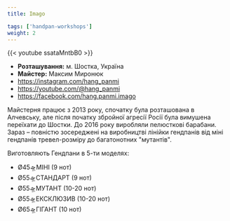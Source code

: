 ```yaml
---
title: Imago

tags: ['handpan-workshops']
weight: 2
---
```

{{< youtube ssataMntbB0 >}}

- **Розташування:** м. Шостка, Україна
- **Майстер:** Максим Миронюк
- https://instagram.com/hang_panmi
- https://youtube.com/@hang_panmi
- https://facebook.com/hang.panmi.imago

Майстерня працює з 2013 року, спочатку була розташована в Алчевську, але після початку збройної агресії Росії була вимушена переїхати до Шостки. До 2016 року виробляли пелюсткові барабани. Зараз – повністю зосереджені на виробництві лінійки гендпанів від міні гендпанів тревел-розміру до багатонотних "мутантів".

Виготовляють Гендпани в 5-ти моделях:
- Ø45🛸МІНІ (9 нот)
- Ø55🛸СТАНДАРТ (9 нот)
- Ø55🛸МУТАНТ (10-20 нот)
- Ø55🛸ЕКСКЛЮЗИВ (10-20 нот)
- Ø65🛸ГІГАНТ (10 нот)
